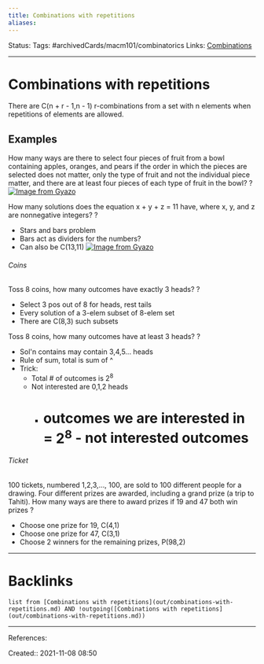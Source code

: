 ```yaml
---
title: Combinations with repetitions
aliases:
---
```

Status:
Tags: #archivedCards/macm101/combinatorics 
Links: [Combinations](out/combinations.md)
___

# Combinations with repetitions
There are C(n + r - 1,n - 1) r-combinations from a set with n elements when repetitions of elements are allowed.

## Examples
How many ways are there to select four pieces of fruit from a bowl containing apples, oranges, and pears if the order in which the pieces are selected does not matter, only the type of fruit and not the individual piece matter, and there are at least four pieces of each type of fruit in the bowl?
?
[![Image from Gyazo](https://i.gyazo.com/0e3ae70d9a144232fe40844ddf8275b3.png)](https://gyazo.com/0e3ae70d9a144232fe40844ddf8275b3)
<!--SR:!2021-12-12,9,181-->

How many solutions does the equation x + y + z = 11 have, where x, y, and z are nonnegative integers?
?
- Stars and bars problem
- Bars act as dividers for the numbers?
- Can also be C(13,11) 
[![Image from Gyazo](https://i.gyazo.com/55907ac80f566cecccf16603e225efc7.png)](https://gyazo.com/55907ac80f566cecccf16603e225efc7)
<!--SR:!2021-12-18,20,230-->

###### Coins

Toss 8 coins, how many outcomes have exactly 3 heads?
?
- Select 3 pos out of 8 for heads, rest tails
- Every solution of a 3-elem subset of 8-elem set
- There are C(8,3) such subsets
<!--SR:!2021-12-19,21,250-->

Toss 8 coins, how many outcomes have at least 3 heads?
?
- Sol'n contains may contain 3,4,5... heads
- Rule of sum, total is sum of ^
- Trick:
	- Total # of outcomes is $2^8$
	- Not interested are 0,1,2 heads
		- # outcomes we are interested in  = $2^8$ - not interested outcomes
<!--SR:!2021-12-22,24,250-->

###### Ticket
100 tickets, numbered 1,2,3,…, 100, are sold to 100 different people for a drawing. Four different prizes are awarded, including a grand prize (a trip to Tahiti). How many ways are there to award prizes if 19 and 47 both win prizes
?
- Choose one prize for 19, C(4,1)
- Choose one prize for 47, C(3,1)
-  Choose 2 winners for the remaining prizes, P(98,2)
<!--SR:!2021-12-16,12,230-->


___

# Backlinks
```dataview
list from [Combinations with repetitions](out/combinations-with-repetitions.md) AND !outgoing([Combinations with repetitions](out/combinations-with-repetitions.md))
```
___
References:

Created:: 2021-11-08 08:50
